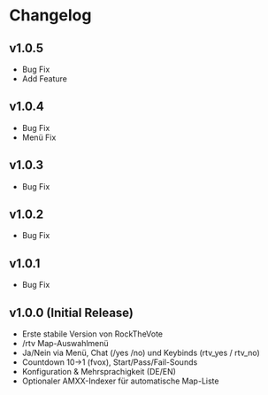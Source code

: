 # Changelog

## v1.0.5
- Bug Fix
- Add Feature

## v1.0.4
- Bug Fix
- Menü Fix

## v1.0.3
- Bug Fix

## v1.0.2
- Bug Fix

## v1.0.1
- Bug Fix

## v1.0.0 (Initial Release)
- Erste stabile Version von RockTheVote
- /rtv Map-Auswahlmenü
- Ja/Nein via Menü, Chat (/yes /no) und Keybinds (rtv_yes / rtv_no)
- Countdown 10→1 (fvox), Start/Pass/Fail-Sounds
- Konfiguration & Mehrsprachigkeit (DE/EN)
- Optionaler AMXX-Indexer für automatische Map-Liste

